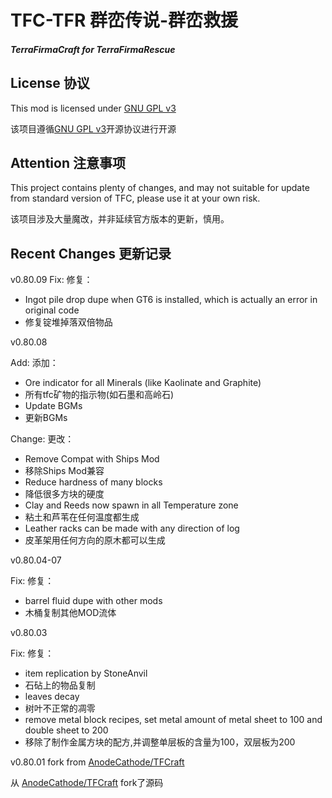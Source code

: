 # TFC-TFR 群峦传说-群峦救援
##### TerraFirmaCraft for TerraFirmaRescue

## License 协议

This mod is licensed under [GNU GPL v3](https://github.com/Deadrik/TFCraft/blob/master/license.txt)

该项目遵循[GNU GPL v3](https://github.com/Deadrik/TFCraft/blob/master/license.txt)开源协议进行开源

## Attention 注意事项
This project contains plenty of changes, and may not suitable for update from standard version of TFC, please use it at your own risk.

该项目涉及大量魔改，并非延续官方版本的更新，慎用。

## Recent Changes 更新记录
v0.80.09
Fix: 修复：
- Ingot pile drop dupe when GT6 is installed, which is actually an error in original code
- 修复锭堆掉落双倍物品

v0.80.08

Add: 添加：
- Ore indicator for all Minerals (like Kaolinate and Graphite)
- 所有tfc矿物的指示物(如石墨和高岭石)
- Update BGMs
- 更新BGMs

Change: 更改：
- Remove Compat with Ships Mod
- 移除Ships Mod兼容
- Reduce hardness of many blocks
- 降低很多方块的硬度
- Clay and Reeds now spawn in all Temperature zone
- 粘土和芦苇在任何温度都生成
- Leather racks can be made with any direction of log
- 皮革架用任何方向的原木都可以生成

v0.80.04-07

Fix: 修复：
- barrel fluid dupe with other mods
- 木桶复制其他MOD流体

v0.80.03 

Fix: 修复：
- item replication by StoneAnvil
- 石砧上的物品复制
- leaves decay
- 树叶不正常的凋零
- remove metal block recipes, set metal amount of metal sheet to 100 and double sheet to 200
- 移除了制作金属方块的配方,并调整单层板的含量为100，双层板为200


v0.80.01 fork from  [AnodeCathode/TFCraft](https://github.com/AnodeCathode/TFCraft)

从 [AnodeCathode/TFCraft](https://github.com/AnodeCathode/TFCraft) fork了源码